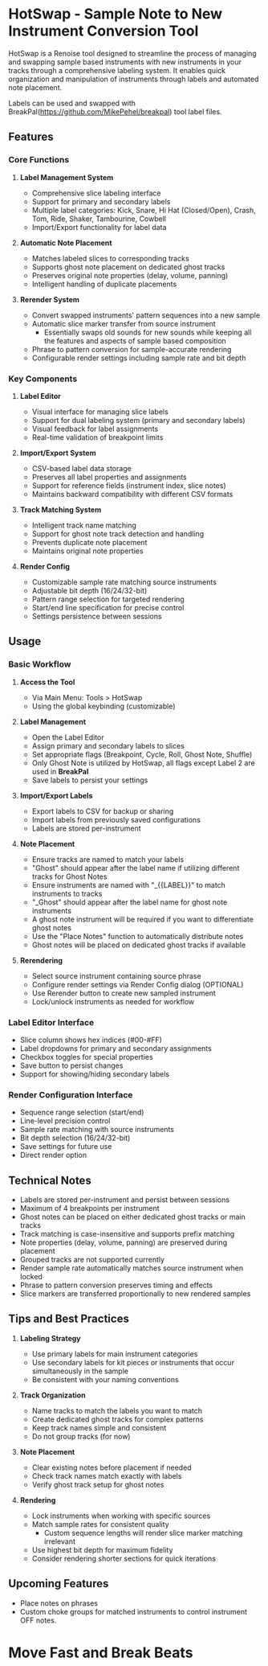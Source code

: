 # HotSwap - Sample Note to New Instrument Conversion Tool

HotSwap is a Renoise tool designed to streamline the process of managing and swapping sample based instruments with new instruments in your tracks through a comprehensive labeling system. It enables quick organization and manipulation of instruments through labels and automated note placement.

Labels can be used and swapped with BreakPal(https://github.com/MikePehel/breakpal) tool label files.

## Features

### Core Functions

1. **Label Management System**
   - Comprehensive slice labeling interface
   - Support for primary and secondary labels
   - Multiple label categories: Kick, Snare, Hi Hat (Closed/Open), Crash, Tom, Ride, Shaker, Tambourine, Cowbell
   - Import/Export functionality for label data

2. **Automatic Note Placement**
   - Matches labeled slices to corresponding tracks
   - Supports ghost note placement on dedicated ghost tracks
   - Preserves original note properties (delay, volume, panning)
   - Intelligent handling of duplicate placements

3. **Rerender System**
   - Convert swapped instruments' pattern sequences into a new sample
   - Automatic slice marker transfer from source instrument
      - Essentially swaps old sounds for new sounds while keeping all the features and aspects of sample based composition
   - Phrase to pattern conversion for sample-accurate rendering
   - Configurable render settings including sample rate and bit depth

### Key Components

1. **Label Editor**
   - Visual interface for managing slice labels
   - Support for dual labeling system (primary and secondary labels)
   - Visual feedback for label assignments
   - Real-time validation of breakpoint limits

2. **Import/Export System**
   - CSV-based label data storage
   - Preserves all label properties and assignments
   - Support for reference fields (instrument index, slice notes)
   - Maintains backward compatibility with different CSV formats

3. **Track Matching System**
   - Intelligent track name matching
   - Support for ghost note track detection and handling
   - Prevents duplicate note placement
   - Maintains original note properties

4. **Render Config**
   - Customizable sample rate matching source instruments
   - Adjustable bit depth (16/24/32-bit)
   - Pattern range selection for targeted rendering
   - Start/end line specification for precise control
   - Settings persistence between sessions

## Usage

### Basic Workflow

1. **Access the Tool**
   - Via Main Menu: Tools > HotSwap
   - Using the global keybinding (customizable)

2. **Label Management**
   - Open the Label Editor
   - Assign primary and secondary labels to slices
   - Set appropriate flags (Breakpoint, Cycle, Roll, Ghost Note, Shuffle)
   - Only Ghost Note is utilized by HotSwap, all flags except Label 2 are used in **BreakPal**
   - Save labels to persist your settings

3. **Import/Export Labels**
   - Export labels to CSV for backup or sharing
   - Import labels from previously saved configurations
   - Labels are stored per-instrument

4. **Note Placement**
   - Ensure tracks are named to match your labels
   - "Ghost" should appear after the label name if utilizing different tracks for Ghost Notes
   - Ensure instruments are named with "_{{LABEL}}" to match instruments to tracks
   - "_Ghost" should appear after the label name for ghost note instruments
   - A ghost note instrument will be required if you want to differentiate ghost notes
   - Use the "Place Notes" function to automatically distribute notes
   - Ghost notes will be placed on dedicated ghost tracks if available

5. **Rerendering**
   - Select source instrument containing source phrase
   - Configure render settings via Render Config dialog (OPTIONAL)
   - Use Rerender button to create new sampled instrument
   - Lock/unlock instruments as needed for workflow

### Label Editor Interface

- Slice column shows hex indices (#00-#FF)
- Label dropdowns for primary and secondary assignments
- Checkbox toggles for special properties
- Save button to persist changes
- Support for showing/hiding secondary labels

### Render Configuration Interface

- Sequence range selection (start/end)
- Line-level precision control
- Sample rate matching with source instruments
- Bit depth selection (16/24/32-bit)
- Save settings for future use
- Direct render option

## Technical Notes

- Labels are stored per-instrument and persist between sessions
- Maximum of 4 breakpoints per instrument
- Ghost notes can be placed on either dedicated ghost tracks or main tracks
- Track matching is case-insensitive and supports prefix matching
- Note properties (delay, volume, panning) are preserved during placement
- Grouped tracks are not supported currently
- Render sample rate automatically matches source instrument when locked
- Phrase to pattern conversion preserves timing and effects
- Slice markers are transferred proportionally to new rendered samples

## Tips and Best Practices

1. **Labeling Strategy**
   - Use primary labels for main instrument categories
   - Use secondary labels for kit pieces or instruments that occur simultaneously in the sample
   - Be consistent with your naming conventions

2. **Track Organization**
   - Name tracks to match the labels you want to match
   - Create dedicated ghost tracks for complex patterns
   - Keep track names simple and consistent
   - Do not group tracks (for now)

3. **Note Placement**
   - Clear existing notes before placement if needed
   - Check track names match exactly with labels
   - Verify ghost track setup for ghost notes

4. **Rendering**
   - Lock instruments when working with specific sources
   - Match sample rates for consistent quality
      - Custom sequence lengths will render slice marker matching irrelevant
   - Use highest bit depth for maximum fidelity
   - Consider rendering shorter sections for quick iterations

## Upcoming Features
- Place notes on phrases
- Custom choke groups for matched instruments to control instrument OFF notes.

# Move Fast and Break Beats